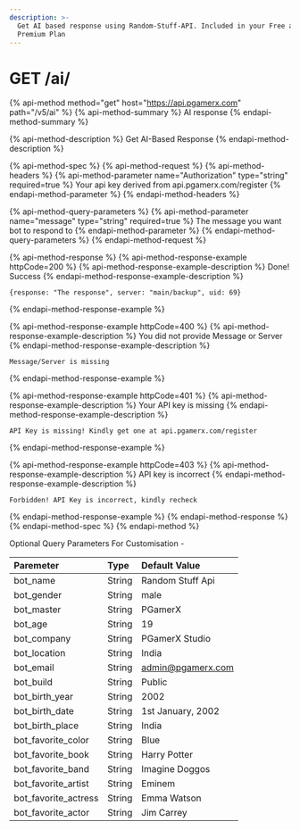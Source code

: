 ```yaml
---
description: >-
  Get AI based response using Random-Stuff-API. Included in your Free as well as
  Premium Plan
---
```


# GET /ai/

{% api-method method="get" host="https://api.pgamerx.com" path="/v5/ai" %}
{% api-method-summary %}
AI response
{% endapi-method-summary %}

{% api-method-description %}
Get AI-Based Response
{% endapi-method-description %}

{% api-method-spec %}
{% api-method-request %}
{% api-method-headers %}
{% api-method-parameter name="Authorization" type="string" required=true %}
Your api key derived from api.pgamerx.com/register
{% endapi-method-parameter %}
{% endapi-method-headers %}

{% api-method-query-parameters %}
{% api-method-parameter name="message" type="string" required=true %}
The message you want bot to respond to 
{% endapi-method-parameter %}
{% endapi-method-query-parameters %}
{% endapi-method-request %}

{% api-method-response %}
{% api-method-response-example httpCode=200 %}
{% api-method-response-example-description %}
Done! Success 
{% endapi-method-response-example-description %}

```
{response: "The response", server: "main/backup", uid: 69}
```
{% endapi-method-response-example %}

{% api-method-response-example httpCode=400 %}
{% api-method-response-example-description %}
You did not provide Message or Server
{% endapi-method-response-example-description %}

```text
Message/Server is missing
```
{% endapi-method-response-example %}

{% api-method-response-example httpCode=401 %}
{% api-method-response-example-description %}
Your API key is missing
{% endapi-method-response-example-description %}

```
API Key is missing! Kindly get one at api.pgamerx.com/register
```
{% endapi-method-response-example %}

{% api-method-response-example httpCode=403 %}
{% api-method-response-example-description %}
API key is incorrect
{% endapi-method-response-example-description %}

```
Forbidden! API Key is incorrect, kindly recheck
```
{% endapi-method-response-example %}
{% endapi-method-response %}
{% endapi-method-spec %}
{% endapi-method %}

Optional Query Parameters For Customisation - 

| Paremeter | Type | Default Value |
| :--- | :--- | :--- |
| bot\_name | String | Random Stuff Api |
| bot\_gender | String | male |
| bot\_master | String | PGamerX |
| bot\_age | String | 19 |
| bot\_company | String | PGamerX Studio |
| bot\_location | String | India |
| bot\_email | String | admin@pgamerx.com |
| bot\_build | String | Public |
| bot\_birth\_year | String | 2002 |
| bot\_birth\_date | String | 1st January, 2002 |
| bot\_birth\_place | String | India |
| bot\_favorite\_color | String | Blue |
| bot\_favorite\_book | String | Harry Potter |
| bot\_favorite\_band | String | Imagine Doggos |
| bot\_favorite\_artist | String | Eminem |
| bot\_favorite\_actress | String | Emma Watson |
| bot\_favorite\_actor | String | Jim Carrey |

